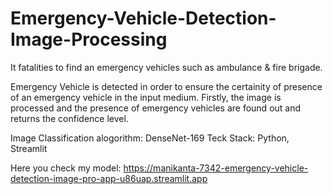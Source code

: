 # Emergency-Vehicle-Detection-Image-Processing

It fatalities to find an emergency vehicles such as ambulance & fire brigade.

Emergency Vehicle is detected in order to ensure the certainity of presence of an emergency vehicle in the input medium.
Firstly, the image is processed and the presence of emergency vehicles are found out and returns the confidence level.


Image Classification alogorithm: DenseNet-169 
Teck Stack: Python, Streamlit

Here you check my model: https://manikanta-7342-emergency-vehicle-detection-image-pro-app-u86uap.streamlit.app
